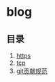 # blog

## 目录

1. [https](./directory/https.md)
2. [tcp](./directory/tcp.md)
3. [git贡献规范](./directory/commit.md)